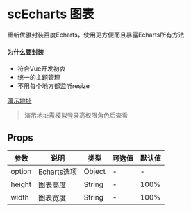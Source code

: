 # scEcharts 图表
重新优雅封装百度Echarts，使用更方便而且暴露Echarts所有方法

#### 为什么要封装
- 符合Vue开发初衷
- 统一的主题管理
- 不用每个地方都监听resize

[演示地址](https://lolicode.gitee.io/scui-doc/demo/#/vab/chart)
> 演示地址需模拟登录高权限角色后查看

## Props
|参数	|说明		|类型	|可选值	|默认值	|
|--		|--			|--		|--		|--		|
|option	|Echarts选项|Object	|-		|-		|
|height	|图表高度	|String	|-		|100%	|
|width	|图表宽度	|String	|-		|100%	|
